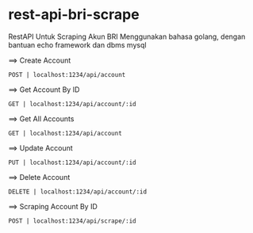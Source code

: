# rest-api-bri-scrape

RestAPI Untuk Scraping Akun BRI
  Menggunakan bahasa golang, dengan bantuan echo framework dan dbms mysql
  
==> Create Account

    POST | localhost:1234/api/account



==> Get Account By ID

    GET | localhost:1234/api/account/:id



==> Get All Accounts 

    GET | localhost:1234/api/account



==> Update Account

    PUT | localhost:1234/api/account/:id



==> Delete Account

    DELETE | localhost:1234/api/account/:id



==> Scraping Account By ID

    POST | localhost:1234/api/scrape/:id

